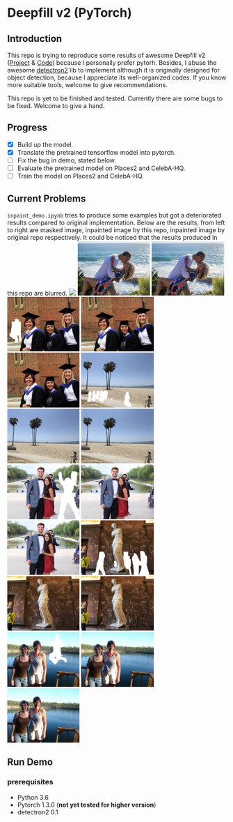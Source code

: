 # Deepfill v2 (PyTorch)

## Introduction
This repo is trying to reproduce some results of awesome 
Deepfill v2 ([Project](http://jiahuiyu.com/deepfill) & 
[Code](https://github.com/JiahuiYu/generative_inpainting)) 
because I personally prefer pytorh. Besides, I abuse the 
awesome [detectron2](https://github.com/facebookresearch/detectron2)
lib to implement although it is originally designed for 
object detection, because I appreciate its well-organized codes.
If you know more suitable tools, welcome to give recommendations.  

This repo is yet to be finished and tested. Currently there are 
some bugs to be fixed. Welcome to give a hand.

## Progress
- [x] Build up the model.
- [x] Translate the pretrained tensorflow model into pytorch.
- [ ] Fix the bug in demo, stated below.
- [ ] Evaluate the pretrained model on Places2 and CelebA-HQ.
- [ ] Train the model on Places2 and CelebA-HQ.

## Current Problems
`inpaint_demo.ipynb` tries to produce some examples but got 
a deteriorated results compared to original implementation.
Below are the results, from left to right are masked image, 
inpainted image by this repo, inpainted image by original repo
respectively. It could be noticed that the results produced in
this repo are blurred.
<img src="https://raw.githubusercontent.com/yangyu12/deepfill_v2.pytorch/master/examples/places2/case1_input.png" width="33%"/> <img src="./demo_outputs/case1_output.png" width="33%"/> <img src="./examples/places2/case1_output.png" width="33%"/>
<img src="./examples/places2/case2_input.png" width="33%"/> <img src="./demo_outputs/case2_output.png" width="33%"/> <img src="./examples/places2/case2_output.png" width="33%"/>
<img src="./examples/places2/case3_input.png" width="33%"/> <img src="./demo_outputs/case3_output.png" width="33%"/> <img src="./examples/places2/case3_output.png" width="33%"/>
<img src="./examples/places2/case4_input.png" width="33%"/> <img src="./demo_outputs/case4_output.png" width="33%"/> <img src="./examples/places2/case4_output.png" width="33%"/>
<img src="./examples/places2/case5_input.png" width="33%"/> <img src="./demo_outputs/case5_output.png" width="33%"/> <img src="./examples/places2/case5_output.png" width="33%"/>
<img src="./examples/places2/case6_input.png" width="33%"/> <img src="./demo_outputs/case6_output.png" width="33%"/> <img src="./examples/places2/case6_output.png" width="33%"/>
  

## Run Demo
### prerequisites
* Python 3.6
* Pytorch 1.3.0 (**not yet tested for higher version**)
* detectron2 0.1